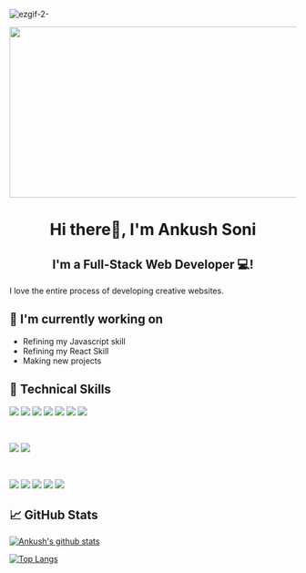 
<!--
**Ankush2811/Ankush2811** is a ✨ _special_ ✨ repository because its `README.md` (this file) appears on your GitHub profile.

Here are some ideas to get you started:

- 🔭 I’m currently working on ...
- 🌱 I’m currently learning ...
- 👯 I’m looking to collaborate on ...
- 🤔 I’m looking for help with ...
- 💬 Ask me about ...
- 📫 How to reach me: ...
- ⚡ Fun fact: ...
-->
![ezgif-2-](https://user-images.githubusercontent.com/54500608/184078587-10328f90-e44f-43ab-8146-7d619564cbdd.gif)
<div align="center">
  <img src="[https://media.giphy.com/media/dWesBcTLavkZuG35MI/giphy.gif](https://cdn.dribbble.com/users/4578246/screenshots/11686961/tundra2_4x.png)" width="600" height="300"/>
</div>

<h1 align="center">
Hi there👋, I'm Ankush Soni
</h1>

<h2 align="center">
I'm a Full-Stack Web Developer 💻!
</h2> 

I love the entire process of developing creative websites. 

## 🔭 I'm currently working on

- Refining my Javascript skill
- Refining my React Skill
- Making new projects


## 💼 Technical Skills

![](https://img.shields.io/badge/Code-React-informational?style=flat&logo=react&color=61DAFB)
![](https://img.shields.io/badge/Code-NodeJS-informational?style=flat&logo=nodejs&color=336791)
![](https://img.shields.io/badge/Code-Typescript-informational?style=flat&logo=typescript&color=003B57)
![](https://img.shields.io/badge/Code-JavaScript-informational?style=flat&logo=JavaScript&color=F7DF1E)
![](https://img.shields.io/badge/Code-HTML5-informational?style=flat&logo=HTML5&color=E34F26)
![](https://img.shields.io/badge/Code-NestJS-informational?style=flat&logo=NestJs&color=336791)
![](https://img.shields.io/badge/Code-SQLite-informational?style=flat&logo=SQLite&color=003B57)

</br>

![](https://img.shields.io/badge/Style-CSS3-informational?style=flat&logo=CSS3&color=1572B6)
![](https://img.shields.io/badge/Style-styled--components-informational?style=flat&logo=styled-components&color=DB7093)


</br>

![](https://img.shields.io/badge/Tools-Figma-informational?style=flat&logo=Figma&color=F24E1E)
![](https://img.shields.io/badge/Tools-NPM-informational?style=flat&logo=NPM&color=CB3837)
![](https://img.shields.io/badge/Tools-Netlify-informational?style=flat&logo=netlify&color=00C7B7)
![](https://img.shields.io/badge/Tools-Git-informational?style=flat&logo=Git&color=F05032)
![](https://img.shields.io/badge/Tools-GitHub-informational?style=flat&logo=GitHub&color=181717)

## 📈 GitHub Stats 

[![Ankush's github stats](https://github-readme-stats.vercel.app/api?username=Ankush2811&theme=radical)](https://github.com/Ankush2811)

[![Top Langs](https://github-readme-stats.vercel.app/api/top-langs/?username=Ankush2811&layout=compact&theme=radical)](https://github.com/Ankush2811)





